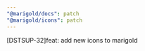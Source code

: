 ```yaml
---
"@marigold/docs": patch
"@marigold/icons": patch
---
```


[DSTSUP-32]feat: add new icons to marigold
